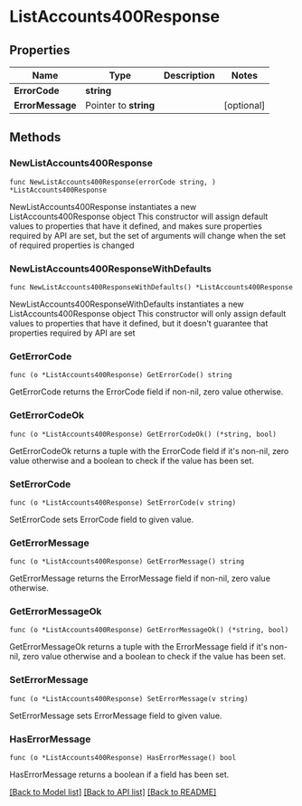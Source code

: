 # ListAccounts400Response

## Properties

Name | Type | Description | Notes
------------ | ------------- | ------------- | -------------
**ErrorCode** | **string** |  | 
**ErrorMessage** | Pointer to **string** |  | [optional] 

## Methods

### NewListAccounts400Response

`func NewListAccounts400Response(errorCode string, ) *ListAccounts400Response`

NewListAccounts400Response instantiates a new ListAccounts400Response object
This constructor will assign default values to properties that have it defined,
and makes sure properties required by API are set, but the set of arguments
will change when the set of required properties is changed

### NewListAccounts400ResponseWithDefaults

`func NewListAccounts400ResponseWithDefaults() *ListAccounts400Response`

NewListAccounts400ResponseWithDefaults instantiates a new ListAccounts400Response object
This constructor will only assign default values to properties that have it defined,
but it doesn't guarantee that properties required by API are set

### GetErrorCode

`func (o *ListAccounts400Response) GetErrorCode() string`

GetErrorCode returns the ErrorCode field if non-nil, zero value otherwise.

### GetErrorCodeOk

`func (o *ListAccounts400Response) GetErrorCodeOk() (*string, bool)`

GetErrorCodeOk returns a tuple with the ErrorCode field if it's non-nil, zero value otherwise
and a boolean to check if the value has been set.

### SetErrorCode

`func (o *ListAccounts400Response) SetErrorCode(v string)`

SetErrorCode sets ErrorCode field to given value.


### GetErrorMessage

`func (o *ListAccounts400Response) GetErrorMessage() string`

GetErrorMessage returns the ErrorMessage field if non-nil, zero value otherwise.

### GetErrorMessageOk

`func (o *ListAccounts400Response) GetErrorMessageOk() (*string, bool)`

GetErrorMessageOk returns a tuple with the ErrorMessage field if it's non-nil, zero value otherwise
and a boolean to check if the value has been set.

### SetErrorMessage

`func (o *ListAccounts400Response) SetErrorMessage(v string)`

SetErrorMessage sets ErrorMessage field to given value.

### HasErrorMessage

`func (o *ListAccounts400Response) HasErrorMessage() bool`

HasErrorMessage returns a boolean if a field has been set.


[[Back to Model list]](../README.md#documentation-for-models) [[Back to API list]](../README.md#documentation-for-api-endpoints) [[Back to README]](../README.md)


